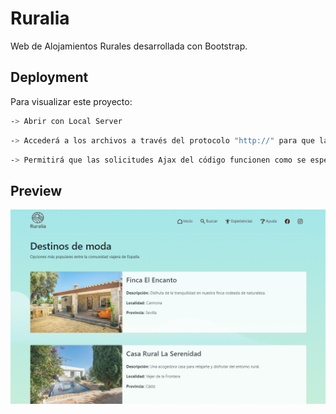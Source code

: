 # Ruralia

Web de Alojamientos Rurales desarrollada con Bootstrap.


## Deployment

Para visualizar este proyecto:

```bash
-> Abrir con Local Server 
```
```bash
-> Accederá a los archivos a través del protocolo "http://" para que las solicitudes Ajax del código funcionen como se espera
```
```bash
-> Permitirá que las solicitudes Ajax del código funcionen como se espera
```


## Preview

![App Screenshot](https://github.com/jpuentesdev/ruralia-web/blob/main/img/ruralia-preview.png?raw=true)

